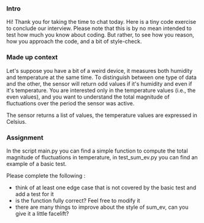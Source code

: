 ### Intro

Hi! Thank you for taking the time to chat today. Here is a tiny code exercise to conclude our interview. 
Please note that this is by no mean intended to test how much you know about coding. But rather, to see how you reason,
how you approach the code, and a bit of style-check.

### Made up context 

Let's suppose you have a bit of a weird device, it measures both humidity and temperature at the same time. 
To distinguish between one type of data and the other, the sensor will return odd values if it's humidity and even
if it's temperature. You are interested only in the temperature values (i.e., the even values), and you want to 
understand the total magnitude of fluctuations over the period the sensor was active.

The sensor returns a list of values, the temperature values are expressed in Celsius.

### Assignment

In the script main.py you can find a simple function to compute the total magnitude of fluctuations in temperature, 
in test_sum_ev.py you can find an example of a basic test. 

Please complete the following :
- think of at least one edge case that is not covered by the basic test and add a test for it
- is the function fully correct? Feel free to modify it
- there are many things to improve about the style of sum_ev, can you give it a little facelift?
